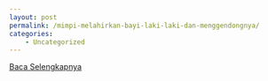 ```yaml
---
layout: post
permalink: /mimpi-melahirkan-bayi-laki-laki-dan-menggendongnya/
categories:
    - Uncategorized
---
```


[Baca Selengkapnya](/03)